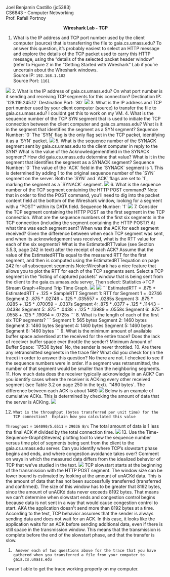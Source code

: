 Joel Benjamin Castillo (jc5383)  
CS6843 - Computer Networking  
Prof. Rafail Portnoy  
<p align=center><strong>Wireshark Lab - TCP</strong></p>

1. What is the IP address and TCP port number used by the client computer (source) that is transferring the file to gaia.cs.umass.edu?  To answer this question, it’s probably easiest to select an HTTP message and explore the details of the TCP packet used to carry this HTTP message, using the “details of the selected packet header window” (refer to Figure 2 in the “Getting Started with Wireshark” Lab if you’re uncertain about the Wireshark windows.  
Source IP: `192.168.1.102`  
Source Port: `1161`  
<img src="./wireshark_lab-tcp-q1.png" />
2. What is the IP address of gaia.cs.umass.edu? On what port number is it sending and receiving TCP segments for this connection?  
Destination IP: `128.119.245.12`  
Destination Port: `80`  
<img src="./wireshark_lab-tcp-q2.png" />
3. What is the IP address and TCP port number used by your client computer (source) to transfer the file to gaia.cs.umass.edu?
I couldnt get this to work on my VM.
4. What is the sequence number of the TCP SYN segment that is used to initiate the TCP connection between the client computer and gaia.cs.umass.edu?  What is it in the segment that identifies the segment as a SYN segment?  
Sequence Number: `0`  
The `SYN` flag is the only flag set in the TCP packet, identifying it as a `SYN` packet.  
<img src="./wireshark_lab-tcp-q4.png" />
5. What is the sequence number of the SYNACK segment sent by gaia.cs.umass.edu to the client computer in reply to the SYN?  What is the value of the Acknowledgementfield in the SYNACK segment?  How did gaia.cs.umass.edu determine that value? What is it in the segment that identifies the segment as a SYNACK segment?
Sequence Number: `0`  
The value of the `ACK` field in the `SYNACK` segment is 1. This is determined by adding 1 to the original sequence number of the `SYN` segment on the server. Both the `SYN` and `ACK` flags are set to `1`, marking the segment as a `SYNACK` segment.
<img src="./wireshark_lab-tcp-q5.png" />
6. What is the sequence number of the TCP segment containing the HTTP POST command?  Note that in order to find the POST command, you’ll need to dig into the packet content field at the bottom of the Wireshark window, looking for a segment with a “POST” within its DATA field.  
Sequence Number: `1`
<img src="./wireshark_lab-tcp-q6.png" />
7. Consider the TCP segment containing the HTTP POST as the first segment in the TCP connection. What are the sequence numbers of the first six segments in the TCP connection (including the segment containing the HTTP POST)?  At what time was each segment sent?  When was the ACK for each segment received?  Given the difference between when each TCP segment was sent, and when its acknowledgement was received, what is the RTT value for each of the six segments?  What is the EstimatedRTTvalue (see Section 3.5.3, page 242 in text) after the receipt of each ACK?  Assume that the value of the EstimatedRTTis equal to the measured RTT for the first segment, and then is computed using the EstimatedRTTequation on page 242 for all subsequent segments.Note:Wireshark has a nice feature that allows you to plot the RTT for each of the TCP segments sent.  Select a TCP segment in the “listing of captured packets” window that is being sent from the client to the gaia.cs.umass.edu server.  Then select: Statistics->TCP Stream Graph->Round Trip Time Graph.  
<img src="./wireshark_lab-tcp-q7-all-packets.png" />
<img src="./wireshark_lab-tcp-q7-calculations.png" />
```
EstimatedRTT = .875 * EstimatedRTT + .125 * SampleRTT
Segment 1: RTT for Segment 1 = .02746
Segment 2: .875 * .02746 + .125 * .035557 = .0285s
Segment 3: .875 * .0285 + .125 * .070059 = .0337s
Segment 4: .875 * .0377 + .125 * .11443 = .0438s
Segment 5: .875 * .0438 + .125 * .13989 = .0558s
Segment 6: .875 * .0558 + .125 * .19064 = .0725s
```
8. What is the length of each of the first six TCP segments?
```
Segment 1: 565 bytes
Segment 2: 1460 bytes
Segment 3: 1460 bytes
Segment 4: 1460 bytes
Segment 5: 1460 bytes
Segment 6: 1460 bytes
```
9.  What is the minimum amount of available buffer space advertised at the received for the entire trace?  Does the lack of receiver buffer space ever throttle the sender?
Minimum Amount of Buffer Space: `17536 bytes`
No, the sender is never throttled.
10.    Are there any retransmitted segments in the trace file? What did you check for (in the trace) in order to answer this question?
No there are not. I checked to see if the sequence numbers were in order. If a segment was retransmitted, the number of that segment would be smaller than the neighboring segments.
11.    How much data does the receiver typically acknowledge in an ACK?  Can you identify cases where the receiver is ACKing every other received segment (see Table 3.2 on page 250 in the text).
`1460 bytes`. The difference between each ACK is about 1460
<img src="./wireshark_lab-tcp-q11.png" /> 
Below is an example of cumulative ACKs. This is determined by checking the amount of data that the server is ACKing.
<img src="./wireshark_lab-tcp-q11-cumulative-ack" />

12.     What is the throughput (bytes transferred per unit time) for the TCP connection?  Explain how you calculated this value
`Throughput` = `164090/5.6511` = `29036 B/s`
The total amount of data is 1 less tha  final ACK # divided by the total connection time.
<img src="./wireshark_lab-tcp-q12.png" />
13.     Use the Time-Sequence-Graph(Stevens) plotting tool to view the sequence number versus time plot of segments being sent from the client to the gaia.cs.umass.edu server.  Can you identify where TCP’s slowstart phase begins and ends, and where congestion avoidance takes over?  Comment on ways in which the measured data differs from the idealized behavior of TCP that we’ve studied in the text.
<img src="./wireshark_lab-tcp-q13.png" />
TCP slowstart starts at the beginning of the transmission with the HTTP POST segment. The window size can be lower bound is estimated by looking at the amount of unACKd data. This is the amount of data that has not been successfully transferred (transferred and confirmed). The size of this window has to be greater that 8192 bytes, since the amount of unACKd data never exceeds 8192 bytes. That means we can't determine when slowstart ends and congestion control begins because data is not sent in a way that would cause congestion control to start. AKA the application doesn't send more than 8192 bytes at a time.  
According to the text, TCP behavior assumes that the sender is always sending data and does not wait for an ACK. In this case, it looks like the application waits for an ACK before sending additional data, even if there is still space in the transmission window. This means that the transmission is complete before the end of the slowstart phase, and that the transfer is slow.
1.      Answer each of two questions above for the trace that you have gathered when you transferred a file from your computer to gaia.cs.umass.edu
I wasn't able to get the trace working properly on my computer.